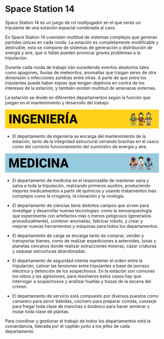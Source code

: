# Space Station 14

Space Station 14 es un juego de rol multijugador en el que serás un tripulante de una estación espacial condenada al caos.

En Space Station 14 coexisten multitud de sistemas complejos que generan partidas únicas en cada ronda. La estación es completamente modificable y destruible, esta se compone de sistemas de generación y distribución de energía y aire, que si fallan pueden provocar graves problemas a la tripulación.

Durante cada ronda de trabajo irán sucediendo eventos aleatorios tales como apagones, lluvias de meteoritos, anomalías que traigan seres de otra dimensión o infecciones zombies entre otras. A parte de que entre los tripulantes puede haber espías que tengan objetivos en contra de los intereses de la estación, y también existen multitud de amenazas externas.

La estación se divide en diferentes departamentos según la función que juegan en el mantenimiento y desarrollo del trabajo:

![Departamento de ingeniería](engineering.jpg)

- El departamento de ingeniería se encarga del mantenimiento de la estación, tanto de la integridad estructural cerrando brechas en el casco como del correcto funcionamiento del suministro de energía y aire.

![Departamento de medicina](medical.jpg)

- El departamento de medicina es el responsable de mantener sana y salva a toda la tripulación, realizando primeros auxilios, produciendo mejores medicamentos a partir de químicos y usando tratamientos más complejos como la criogenia, la clonación y la virología.

- El departamento de ciencias tiene distintos campos que sirven para investigar y desarrollar nuevas tecnologías: como la xenoarqueología que experimenta con artefactos más o menos peligrosos (generados proceduralmente), contener anomalías, fabricar robots, y crear y mejorar nuevas herramientas y máquinas para todos los departamentos.

- El departamento de carga se encarga tanto de comprar, vender y transportar bienes, como de realizar expediciones a asteroides, lunas y planetas cercanos donde realizar extracciones mineras, cazar criaturas y saquear estructuras abandonadas.

- El departamento de seguridad intenta mantener el orden entre la tripulación, calmar las tensiones entre tripulantes a base de porrazo eléctrico y detención de los sospechosos. En la estación son comunes los robos y las agresiones, para resolveros estos casos hay que interrogar a sospechosos y analizar huellas y trazas de la escena del crimen.

- El departamento de servicio está compuesto por diversos puestos como camarero para servir bebidas, cocinero para preparar comida, conserje para fregar toda clase de manchas o botánico para hacer sembrar y mutar toda clase de plantas.

Para coordinar y gestionar el trabajo de todos los departamentos está la comandancia, liderada por el capitán junto a los jefes de cada departamento

